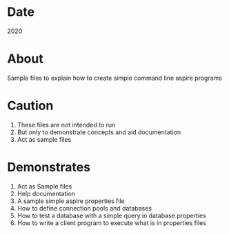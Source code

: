 # Date
2020

# About
Sample files to explain how to create simple command line aspire programs

# Caution
1. These files are not intended to run
2. But only to demonstrate concepts and aid documentation
3. Act as sample files

# Demonstrates
1. Act as Sample files
2. Help documentation
3. A sample simple aspire properties file
4. How to define connection pools and databases
5. How to test a database with a simple query in database.properties
6. How to write a client program to execute what is in properties files